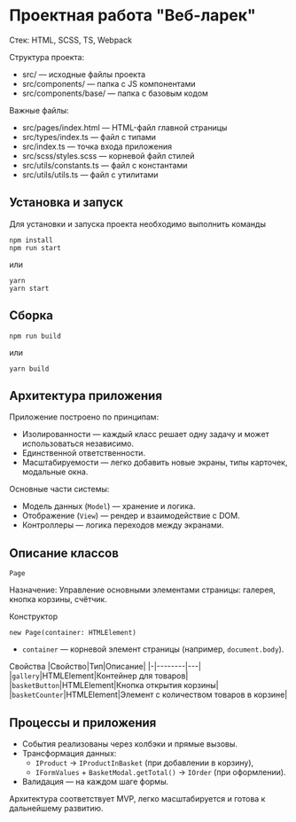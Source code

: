 # Проектная работа "Веб-ларек"

Стек: HTML, SCSS, TS, Webpack

Структура проекта:

- src/ — исходные файлы проекта
- src/components/ — папка с JS компонентами
- src/components/base/ — папка с базовым кодом

Важные файлы:

- src/pages/index.html — HTML-файл главной страницы
- src/types/index.ts — файл с типами
- src/index.ts — точка входа приложения
- src/scss/styles.scss — корневой файл стилей
- src/utils/constants.ts — файл с константами
- src/utils/utils.ts — файл с утилитами

## Установка и запуск

Для установки и запуска проекта необходимо выполнить команды

```
npm install
npm run start
```

или

```
yarn
yarn start
```

## Сборка

```
npm run build
```

или

```
yarn build
```

## Архитектура приложения

Приложение построено по принципам:

- Изолированности — каждый класс решает одну задачу и может использоваться независимо.
- Единственной ответственности.
- Масштабируемости — легко добавить новые экраны, типы карточек, модальные окна.

Основные части системы:

- Модель данных (`Model`) — хранение и логика.
- Отображение (`View`) — рендер и взаимодействие с DOM.
- Контроллеры — логика переходов между экранами.

## Описание классов

`Page`

Назначение: Управление основными элементами страницы: галерея, кнопка корзины, счётчик.

Конструктор

`new Page(container: HTMLElement)`

- `container` — корневой элемент страницы (например, `document.body`).

Свойства
|Свойство|Тип|Описание|
|-|--------|---|
|`gallery`|HTMLElement|Контейнер для товаров|
|`basketButton`|HTMLElement|Кнопка открытия корзины|
|`basketCounter`|HTMLElement|Элемент с количеством товаров в корзине|

## Процессы и приложения

- События реализованы через колбэки и прямые вызовы.
- Трансформация данных:
  - `IProduct` → `IProductInBasket` (при добавлении в корзину),
  - `IFormValues` + `BasketModal.getTotal()` → `IOrder` (при оформлении).
- Валидация — на каждом шаге формы.

Архитектура соответствует MVP, легко масштабируется и готова к дальнейшему развитию.
